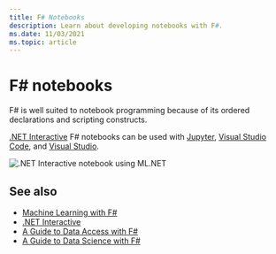 ```yaml
---
title: F# Notebooks
description: Learn about developing notebooks with F#.
ms.date: 11/03/2021
ms.topic: article
---
```

# F# notebooks

F# is well suited to notebook programming because of its ordered declarations and scripting constructs.

[.NET Interactive](https://github.com/dotnet/interactive/#net-interactive-) F# notebooks can be used with [Jupyter](https://github.com/dotnet/interactive/#jupyter-and-nteract), [Visual Studio Code](https://github.com/dotnet/interactive#notebooks-with-net), and [Visual Studio](https://marketplace.visualstudio.com/items?itemName=MLNET.notebook).

![.NET Interactive notebook using ML.NET](./img/fsharp-mlnet-notebook.png)

## See also

- [Machine Learning with F#](../scenarios/machine-learning.md)
- [.NET Interactive](https://github.com/dotnet/interactive/)
- [A Guide to Data Access with F#](https://fsharp.org/guides/data-access/)
- [A Guide to Data Science with F#](https://fsharp.org/guides/data-science/)
